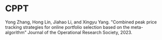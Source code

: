 # CPPT
Yong Zhang, Hong Lin, Jiahao Li, and Xingyu Yang. "Combined peak price tracking strategies for online portfolio selection based on the meta-algorithm" Journal of the Operational Research Society, 2023.
